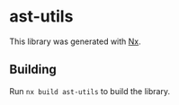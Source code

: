 # ast-utils

This library was generated with [Nx](https://nx.dev).

## Building

Run `nx build ast-utils` to build the library.
